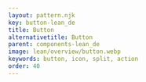 ```yaml
---
layout: pattern.njk
key: button-lean_de
title: Button
alternativetitle: Button
parent: components-lean_de
image: lean/overview/button.webp
keywords: button, icon, split, action
order: 40
---
```

